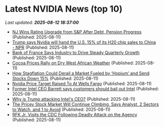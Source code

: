 # Latest NVIDIA News (top 10)
_Last updated: **2025-08-12 18:37:00**_

- [NJ Wins Rating Upgrade from S&P After Debt, Pension Progress](https://biztoc.com/x/ef103ca741097562) (Published: 2025-08-11)
- [Trump says Nvidia will hand the U.S. 15% of its H20 chip sales to China - NPR](https://slashdot.org/firehose.pl?op=view&amp;id=178644782) (Published: 2025-08-11)
- [Bank of France Says Industry to Drive Steady Quarterly Growth](https://biztoc.com/x/93c6b3d3056e7a27) (Published: 2025-08-11)
- [Cocoa Prices Rally on Dry West African Weather](https://biztoc.com/x/6aec13718e0c503f) (Published: 2025-08-11)
- [How Stagflation Could Derail a Market Fueled by ‘Hopium’ and Send Stocks Down 15%](https://biztoc.com/x/cbbdbb7a4bbdb5d2) (Published: 2025-08-11)
- [Nvidia Price Target Raised To At Wells Fargo](https://finance.yahoo.com/news/nvidia-price-target-raised-wells-183254914.html) (Published: 2025-08-11)
- [Former Intel CEO Barrett says customers should bail out Intel](https://www.pcworld.com/article/2874515/former-intel-ceo-barrett-says-customers-should-bail-out-intel.html) (Published: 2025-08-11)
- [Why is Trump attacking Intel's CEO?](https://theweek.com/politics/trump-attacking-intel-ceo) (Published: 2025-08-11)
- [The Pricey Stock Market Will Continue Climbing, Says Analyst. 2 Sectors to Watch, and 1 to Avoid](https://biztoc.com/x/6942837dbe96a6c4) (Published: 2025-08-11)
- [RFK Jr. Visits the CDC Following Deadly Attack on the Agency](https://biztoc.com/x/a51994d66ea5ed2c) (Published: 2025-08-11)
